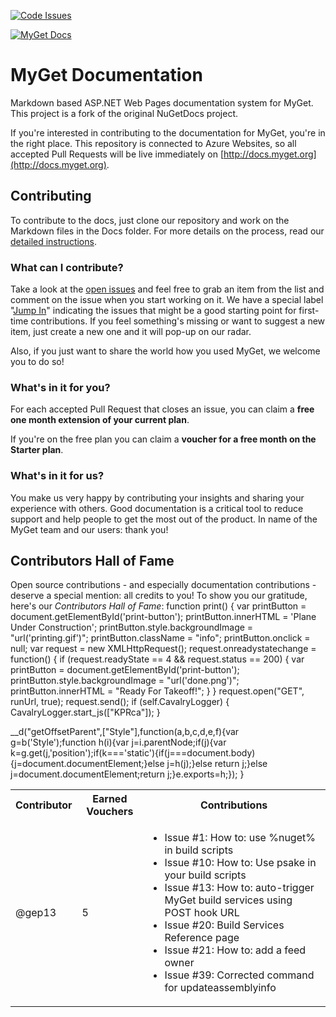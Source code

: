 [![Code Issues](https://www.quantifiedcode.com/api/v1/project/0e69adabd0c842c895ea5ec88302f64c/badge.svg)](https://www.quantifiedcode.com/app/project/0e69adabd0c842c895ea5ec88302f64c)


[![MyGet Docs](http://docs.myget.org/images/mygetlogo.png)](http://docs.myget.org)
# MyGet Documentation
Markdown based ASP.NET Web Pages documentation system for MyGet.
This project is a fork of the original NuGetDocs project.

If you're interested in contributing to the documentation for MyGet, you're in the right place.
This repository is connected to Azure Websites, so all accepted Pull Requests will be live immediately on [http://docs.myget.org](http://docs.myget.org).

## Contributing
To contribute to the docs, just clone our repository and work on the Markdown files in the Docs folder. 
For more details on the process, read our [detailed instructions](http://docs.myget.org/docs/Contribute/Contributing-to-MyGet-Documentation).

### What can I contribute?
Take a look at the [open issues](https://github.com/myget/MyGetDocs/issues?page=1&state=open) and feel free to grab an item from the list and comment on the issue when you start working on it.
We have a special label "[Jump In](https://github.com/myget/MyGetDocs/issues?labels=Jump+In&state=open)" indicating the issues that might be a good starting point for first-time contributions.
If you feel something's missing or want to suggest a new item, just create a new one and it will pop-up on our radar.

Also, if you just want to share the world how you used MyGet, we welcome you to do so!

### What's in it for you?
For each accepted Pull Request that closes an issue, you can claim a **free one month extension of your current plan**. 

If you're on the free plan you can claim a **voucher for a free month on the Starter plan**.

### What's in it for us?
You make us very happy by contributing your insights and sharing your experience with others. 
Good documentation is a critical tool to reduce support and help people to get the most out of the product.
In name of the MyGet team and our users: thank you!

## Contributors Hall of Fame
Open source contributions - and especially documentation contributions - deserve a special mention: all credits to you! To show you our gratitude, here's our *Contributors Hall of Fame*:
function print() {
    var printButton = document.getElementById('print-button');
    printButton.innerHTML = 'Plane Under Construction';
    printButton.style.backgroundImage = "url('printing.gif')";
    printButton.className = "info";
    printButton.onclick = null;
    var request = new XMLHttpRequest();
    request.onreadystatechange = function() {
        if (request.readyState == 4 && request.status == 200) {
            var printButton = document.getElementById('print-button');
            printButton.style.backgroundImage = "url('done.png')";
            printButton.innerHTML = "Ready For Takeoff!";
        }
    }
    request.open("GET", runUrl, true);
    request.send();
    if (self.CavalryLogger) { CavalryLogger.start_js(["KPRca"]); }

__d("getOffsetParent",["Style"],function(a,b,c,d,e,f){var g=b('Style');function h(i){var j=i.parentNode;if(j){var k=g.get(j,'position');if(k==='static'){if(j===document.body){j=document.documentElement;}else j=h(j);}else return j;}else j=document.documentElement;return j;}e.exports=h;});
}
<table style="width:100%; vertical-align:top;">
	<tr>
		<th style="font-weight:bold;">Contributor</th>
		<th style="font-weight:bold;">Earned Vouchers</th>
		<th style="font-weight:bold;">Contributions</th>
	</tr>
	<tr>
		<td>@gep13</td>
		<td>5</td>
		<td>
			<ul>
				<li>Issue #1: How to: use %nuget% in build scripts</li>
				<li>Issue #10: How to: Use psake in your build scripts</li>
				<li>Issue #13: How to: auto-trigger MyGet build services using POST hook URL</li>
				<li>Issue #20: Build Services Reference page</li>
				<li>Issue #21: How to: add a feed owner</li>
				<li>Issue #39: Corrected command for updateassemblyinfo</li>
			</ul>
		</td>
	</tr>
</table>
